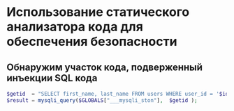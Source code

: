 # Использование статического анализатора кода для обеспечения безопасности

## Обнаружим участок кода, подверженный инъекции SQL кода
```php
$getid  = "SELECT first_name, last_name FROM users WHERE user_id = '$id';";
$result = mysqli_query($GLOBALS["___mysqli_ston"],  $getid );
```
